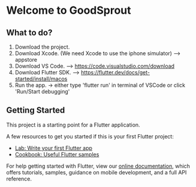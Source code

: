 # Welcome to GoodSprout


## What to do?
1. Download the project.
2. Download Xcode. (We need Xcode to use the iphone simulator) --> appstore
3. Download VS Code. --> https://code.visualstudio.com/download
4. Download Flutter SDK. --> https://flutter.dev/docs/get-started/install/macos
5. Run the app. -> either type 'flutter run' in terminal of VSCode or click 'Run/Start debugging'


## Getting Started

This project is a starting point for a Flutter application.

A few resources to get you started if this is your first Flutter project:

- [Lab: Write your first Flutter app](https://flutter.dev/docs/get-started/codelab)
- [Cookbook: Useful Flutter samples](https://flutter.dev/docs/cookbook)

For help getting started with Flutter, view our
[online documentation](https://flutter.dev/docs), which offers tutorials,
samples, guidance on mobile development, and a full API reference.
